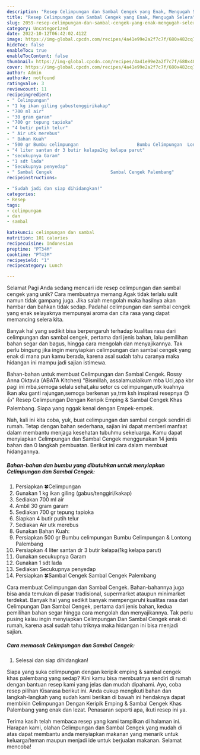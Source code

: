 ```yaml
---
description: "Resep Celimpungan dan Sambal Cengek yang Enak, Mengugah Selera"
title: "Resep Celimpungan dan Sambal Cengek yang Enak, Mengugah Selera"
slug: 2059-resep-celimpungan-dan-sambal-cengek-yang-enak-mengugah-selera
category: Uncategorized
date: 2022-10-12T06:42:02.412Z
image: https://img-global.cpcdn.com/recipes/4a41e99e2a2f7c7f/680x482cq70/celimpungan-dan-sambal-cengek-foto-resep-utama.jpg
hideToc: false
enableToc: true
enableTocContent: false
thumbnail: https://img-global.cpcdn.com/recipes/4a41e99e2a2f7c7f/680x482cq70/celimpungan-dan-sambal-cengek-foto-resep-utama.jpg
cover: https://img-global.cpcdn.com/recipes/4a41e99e2a2f7c7f/680x482cq70/celimpungan-dan-sambal-cengek-foto-resep-utama.jpg
author: Admin
authorAv: notfound
ratingvalue: 3
reviewcount: 11
recipeingredient:
- " Celimpungan"
- "1 kg ikan giling gabustenggirikakap"
- "700 ml air"
- "30 gram garam"
- "700 gr tepung tapioka"
- "4 butir putih telur"
- " Air utk merebus"
- " Bahan Kuah"
- "500 gr Bumbu celimpungan                      Bumbu Celimpungan  Lontong Palembang"
- "4 liter santan dr 3 butir kelapa1kg kelapa parut"
- "secukupnya Garam"
- "1 sdt lada"
- "Secukupnya penyedap"
- " Sambal Cengek                      Sambal Cengek Palembang"
recipeinstructions:

- "Sudah jadi dan siap dihidangkan!"
categories:
- Resep
tags:
- celimpungan
- dan
- sambal

katakunci: celimpungan dan sambal 
nutrition: 101 calories
recipecuisine: Indonesian
preptime: "PT34M"
cooktime: "PT43M"
recipeyield: "1"
recipecategory: Lunch

---
```



Selamat Pagi Anda sedang mencari ide resep celimpungan dan sambal cengek yang unik? Cara membuatnya memang Agak tidak terlalu sulit namun tidak gampang juga. Jika salah mengolah maka hasilnya akan hambar dan bahkan tidak sedap. Padahal celimpungan dan sambal cengek yang enak selayaknya mempunyai aroma dan cita rasa yang dapat memancing selera kita.


Banyak hal yang sedikit bisa berpengaruh terhadap kualitas rasa dari celimpungan dan sambal cengek, pertama dari jenis bahan, lalu pemilihan bahan segar dan bagus, hingga cara mengolah dan menyajikannya. Tak perlu bingung jika ingin menyiapkan celimpungan dan sambal cengek yang enak di mana pun kamu berada, karena asal sudah tahu caranya maka hidangan ini mampu jadi sajian istimewa.

Bahan-bahan untuk membuat Celimpungan dan Sambal Cengek. Rossy Anna Oktavia (ABATA Kitchen) &#34;Bismillah, assalamualaikum mba Uci,apa kbr pagi ini mba,semoga selalu sehat,aku setor cs celimpungan,utk kuahnya ikan aku ganti rajungan,semoga berkenan ya,trm ksh inspirasi resepnya 😍👍&#34; Resep Celimpungan Dengan Keripik Emping &amp; Sambal Cengek Khas Palembang. Siapa yang nggak kenal dengan Empek-empek.


Nah, kali ini kita coba, yuk, buat celimpungan dan sambal cengek sendiri di rumah. Tetap dengan bahan sederhana, sajian ini dapat memberi manfaat dalam membantu menjaga kesehatan tubuhmu sekeluarga. Kamu dapat menyiapkan Celimpungan dan Sambal Cengek menggunakan 14 jenis bahan dan 0 langkah pembuatan. Berikut ini cara dalam membuat hidangannya.

<!--inarticleads1-->

##### Bahan-bahan dan bumbu yang dibutuhkan untuk menyiapkan Celimpungan dan Sambal Cengek:

1. Persiapkan  🍀Celimpungan
1. Gunakan 1 kg ikan giling (gabus/tenggiri/kakap)
1. Sediakan 700 ml air
1. Ambil 30 gram garam
1. Sediakan 700 gr tepung tapioka
1. Siapkan 4 butir putih telur
1. Sediakan  Air utk merebus
1. Gunakan  Bahan Kuah:
1. Persiapkan 500 gr Bumbu celimpungan                      Bumbu Celimpungan &amp; Lontong Palembang
1. Persiapkan 4 liter santan dr 3 butir kelapa(1kg kelapa parut)
1. Gunakan secukupnya Garam
1. Gunakan 1 sdt lada
1. Sediakan Secukupnya penyedap
1. Persiapkan  🍀Sambal Cengek                      Sambal Cengek Palembang


Cara membuat Celimpungan dan Sambal Cengek. Bahan-bahannya juga bisa anda temukan di pasar tradisional, supermarket ataupun minimarket terdekat. Banyak hal yang sedikit banyak mempengaruhi kualitas rasa dari Celimpungan Dan Sambal Cengek, pertama dari jenis bahan, kedua pemilihan bahan segar hingga cara mengolah dan menyajikannya. Tak perlu pusing kalau ingin menyiapkan Celimpungan Dan Sambal Cengek enak di rumah, karena asal sudah tahu triknya maka hidangan ini bisa menjadi sajian. 

<!--inarticleads2-->

##### Cara memasak Celimpungan dan Sambal Cengek:


1. Selesai dan siap dihidangkan!

Siapa yang suka celimpungan dengan keripik emping &amp; sambal cengek khas palembang yang sedap? Kini kamu bisa membuatnya sendiri di rumah dengan bantuan resep kami yang jelas dan mudah dipahami. Ayo, coba resep pilihan Kisarasa berikut ini. Anda cukup mengikuti bahan dan langkah-langkah yang sudah kami berikan di bawah ini hendaknya dapat membikin Celimpungan Dengan Keripik Emping &amp; Sambal Cengek Khas Palembang yang enak dan lezat. Penasaran seperti apa, ikuti resep ini ya. 

Terima kasih telah membaca resep yang kami tampilkan di halaman ini. Harapan kami, olahan Celimpungan dan Sambal Cengek yang mudah di atas dapat membantu anda menyiapkan makanan yang menarik untuk keluarga/teman maupun menjadi ide untuk berjualan makanan. Selamat mencoba!
